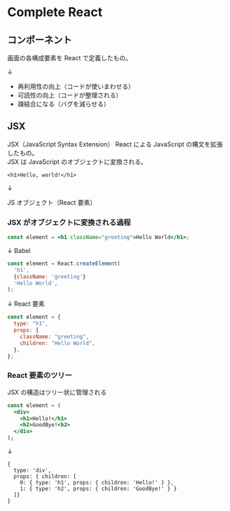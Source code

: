 # Complete React

## コンポーネント

画面の各構成要素を React で定義したもの。

↓

- 再利用性の向上（コードが使いまわせる）
- 可読性の向上（コードが整理される）
- 疎結合になる（バグを減らせる）
  <br>

## JSX

JSX（JavaScript Syntax Extension）
React による JavaScript の構文を拡張したもの。<br>
JSX は JavaScript のオブジェクトに変換される。

`<h1>Hello, world!</h1>`

↓

JS オブジェクト（React 要素）

### JSX がオブジェクトに変換される過程

```jsx
const element = <h1 className="greeting">Hello World</h1>;
```

↓ Babel

```js
const element = React.createElement(
  'h1',
  {className: 'greeting'}
  'Hello World',
);
```

↓ React 要素

```js
const element = {
  type: "h1",
  props: {
    className: "greeting",
    children: "Hello World",
  },
};
```

### React 要素のツリー

JSX の構造はツリー状に管理される

```jsx
const element = (
  <div>
    <h1>Hello!</h1>
    <h2>GoodBye!<h2>
  </div>
);
```

↓

```
{
  type: 'div',
  props: { children: [
    0: { type: 'h1', props: { children: 'Hello!' } },
    1: { type: 'h2', props: { children: 'GoodBye!' } }
  ]}
}
```

<br>
